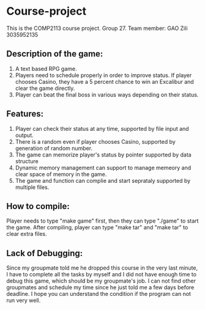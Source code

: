 # Course-project
This is the COMP2113 course project. 
Group 27.
Team member: GAO Zili 3035952135
## Description of the game: 
1. A text based RPG game. 
2. Players need to schedule properly in order to improve status. If player chooses Casino, they have a 5 percent chance to win an Excalibur and clear the game directly.
3. Player can beat the final boss in various ways depending on their status.
## Features: 
1. Player can check their status at any time, supported by file input and output.
2. There is a random even if player chooses Casino, supported by generation of random number.
3. The game can memorize player's status by pointer supported by data structure
4. Dynamic memory management can support to manage memeory and clear space of memory in the game.
5. The game and function can complie and start seprataly supported by multiple files.
## How to compile:
Player needs to type "make game" first, then they can type "./game" to start the game.
After compiling, player can type "make tar" and "make tar" to clear extra files.
## Lack of Debugging:
Since my groupmate told me he dropped this course in the very last minute, I have to complete all the tasks by myself and I did not have enough time to debug this game, which should be my groupmate's job. 
I can not find other groupmates and schedule my time since he just told me a few days before deadline. I hope you can understand the condition if the program can not run very well.

